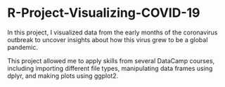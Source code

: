 # R-Project-Visualizing-COVID-19

In this project, I visualized data from the early months of the coronavirus outbreak to uncover insights about how this virus grew to be a global pandemic. 

This project allowed me to apply skills from several DataCamp courses, including importing different file types, manipulating data frames using dplyr, and making plots using ggplot2.
